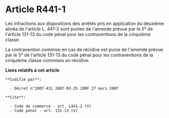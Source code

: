 # Article R441-1

Les infractions aux dispositions des arrêtés pris en application du deuxième alinéa de l'article L. 441-2 sont punies de
l'amende prévue par le 5° de l'article 131-13 du code pénal pour les contraventions de la cinquième classe. 

La contravention commise en cas de récidive est punie de l'amende prévue par le 5° de l'article 131-13 du code pénal pour les
contraventions de la cinquième classe commises en récidive.

**Liens relatifs à cet article**

	**Codifié par**:

	  - Décret n°2007-431 2007-03-25 JORF 27 mars 2007

	**Cite**:

	  - Code de commerce - art. L441-2 (V)
	  - Code pénal - art. 131-13 (V)

